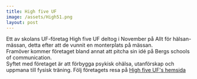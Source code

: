```yaml
---
title: High five UF
image: /assets/High51.png
layout: post
---
```


Ett av skolans UF-företag High five UF deltog i November på Allt för hälsan-mässan, detta efter att de vunnit en monterplats på mässan.<br>
Framöver kommer företaget bland annat att pitcha sin idé på Bergs schools of communication.<br>
Syftet med företaget är att förbygga psykisk ohälsa, utanförskap och uppmana till fysisk träning.
Följ företagets resa på <a href="https://highfiveuf.wordpress.com/">High five UF's hemsida</a><br>
